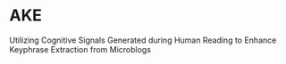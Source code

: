 # AKE
Utilizing Cognitive Signals Generated during Human Reading to Enhance Keyphrase Extraction from Microblogs
